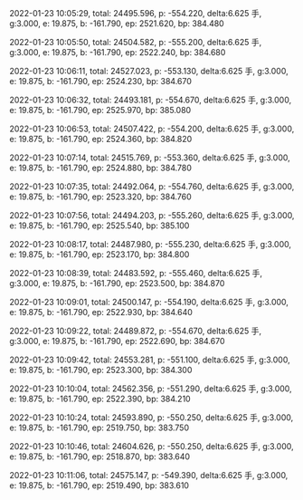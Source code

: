 2022-01-23 10:05:29, total: 24495.596, p: -554.220, delta:6.625 手, g:3.000, e: 19.875, b: -161.790, ep: 2521.620, bp: 384.480

2022-01-23 10:05:50, total: 24504.582, p: -555.200, delta:6.625 手, g:3.000, e: 19.875, b: -161.790, ep: 2522.240, bp: 384.680

2022-01-23 10:06:11, total: 24527.023, p: -553.130, delta:6.625 手, g:3.000, e: 19.875, b: -161.790, ep: 2524.230, bp: 384.670

2022-01-23 10:06:32, total: 24493.181, p: -554.670, delta:6.625 手, g:3.000, e: 19.875, b: -161.790, ep: 2525.970, bp: 385.080

2022-01-23 10:06:53, total: 24507.422, p: -554.200, delta:6.625 手, g:3.000, e: 19.875, b: -161.790, ep: 2524.360, bp: 384.820

2022-01-23 10:07:14, total: 24515.769, p: -553.360, delta:6.625 手, g:3.000, e: 19.875, b: -161.790, ep: 2524.880, bp: 384.780

2022-01-23 10:07:35, total: 24492.064, p: -554.760, delta:6.625 手, g:3.000, e: 19.875, b: -161.790, ep: 2523.320, bp: 384.760

2022-01-23 10:07:56, total: 24494.203, p: -555.260, delta:6.625 手, g:3.000, e: 19.875, b: -161.790, ep: 2525.540, bp: 385.100

2022-01-23 10:08:17, total: 24487.980, p: -555.230, delta:6.625 手, g:3.000, e: 19.875, b: -161.790, ep: 2523.170, bp: 384.800

2022-01-23 10:08:39, total: 24483.592, p: -555.460, delta:6.625 手, g:3.000, e: 19.875, b: -161.790, ep: 2523.500, bp: 384.870

2022-01-23 10:09:01, total: 24500.147, p: -554.190, delta:6.625 手, g:3.000, e: 19.875, b: -161.790, ep: 2522.930, bp: 384.640

2022-01-23 10:09:22, total: 24489.872, p: -554.670, delta:6.625 手, g:3.000, e: 19.875, b: -161.790, ep: 2522.690, bp: 384.670

2022-01-23 10:09:42, total: 24553.281, p: -551.100, delta:6.625 手, g:3.000, e: 19.875, b: -161.790, ep: 2523.300, bp: 384.300

2022-01-23 10:10:04, total: 24562.356, p: -551.290, delta:6.625 手, g:3.000, e: 19.875, b: -161.790, ep: 2522.390, bp: 384.210

2022-01-23 10:10:24, total: 24593.890, p: -550.250, delta:6.625 手, g:3.000, e: 19.875, b: -161.790, ep: 2519.750, bp: 383.750

2022-01-23 10:10:46, total: 24604.626, p: -550.250, delta:6.625 手, g:3.000, e: 19.875, b: -161.790, ep: 2518.870, bp: 383.640

2022-01-23 10:11:06, total: 24575.147, p: -549.390, delta:6.625 手, g:3.000, e: 19.875, b: -161.790, ep: 2519.490, bp: 383.610